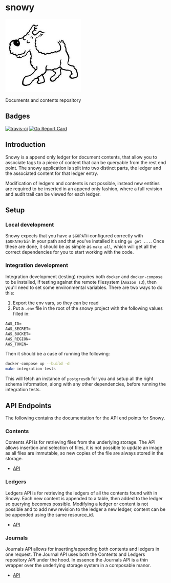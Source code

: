 # snowy

![snowy](images/snowy.jpg)

Documents and contents repository

## Badges

[![travis-ci](https://travis-ci.org/trussle/snowy.svg?branch=master)](https://travis-ci.org/trussle/snowy)
[![Go Report Card](https://goreportcard.com/badge/github.com/trussle/snowy)](https://goreportcard.com/report/github.com/trussle/snowy)

## Introduction

Snowy is a append only ledger for document contents, that allow you to associate
tags to a piece of content that can be queryable from the rest end point. The
snowy application is split into two distinct parts, the ledger and the 
associated content for that ledger entry.

Modification of ledgers and contents is not possible, instead new entities are
required to be inserted in an append only fashion, where a full revision and
audit trail can be viewed for each ledger.

## Setup

### Local development

Snowy expects that you have a `$GOPATH` configured correctly with `$GOPATH/bin` 
in your path and that you've installed it using `go get ...`. Once these are 
done, it should be as simple as `make all`, which will get all the correct 
dependencies for you to start working with the code.

### Integration development

Integration development (testing) requires both `docker` and `docker-compose` to
be installed, if testing against the remote filesystem (`Amazon s3`), then 
you'll need to set some environmental variables. There are two ways to do this:

  1. Export the env vars, so they can be read
  2. Put a `.env` file in the root of the snowy project with the following 
  values filled in:

```
AWS_ID=
AWS_SECRET=
AWS_BUCKET=
AWS_REGION=
AWS_TOKEN=
```

Then it should be a case of running the following:

```bash
docker-compose up --build -d
make integration-tests
```

This will fetch an instance of `postgresdb` for you and setup all the right 
schema information, along with any other dependencies, before running the 
integration tests.

## API Endpoints

The following contains the documentation for the API end points for Snowy.

### Contents

Contents API is for retrieving files from the underlying storage. The API allows
insertion and selection of files, it is not possible to update an image as all
files are immutable, so new copies of the file are always stored in the storage.

 - [API](pkg/contents/README.md)

### Ledgers

Ledgers API is for retrieving the ledgers of all the contents found with in
Snowy. Each new content is appended to a table, then added to the ledger so
querying becomes possible. Modifying a ledger or content is not possible and
to add new revision to the ledger a new ledger, content can be be appended
using the same resource_id.

 - [API](pkg/ledgers/README.md)

### Journals

Journals API allows for inserting/appending both contents and ledgers in one
request. The Journal API uses both the Contents and Ledgers repository API 
under the hood. In essence the Journals API is a thin wrapper over the 
underlying storage system in a composable manor.

 - [API](pkg/journals/README.md)
